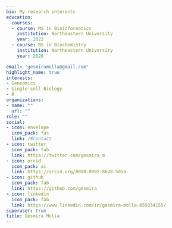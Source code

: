 ```yaml
---
bio: My research interests 
education:
  courses:
  - course: MS in Bioinformatics
    institution: Northeastern University
    year: 2022
  - course: BS in Biochemistry
    institution: Northeastern University
    year: 2020

email: "gesmiramolla@gmail.com"
highlight_name: true
interests:
- Geneomics
- Single-cell Biology 
- R 
organizations:
- name: ""
  url: ""
role: ""
social:
- icon: envelope
  icon_pack: fas
  link: /#contact
- icon: twitter
  icon_pack: fab
  link: https://twitter.com/gesmira_m
- icon: orcid
  icon_pack: ai
  link: https://orcid.org/0000-0002-8628-5056
- icon: github
  icon_pack: fab
  link: https://github.com/gesmira
- icon: linkedin
  icon_pack: fab
  link: https://www.linkedin.com/in/gesmira-molla-655834155/
superuser: true
title: Gesmira Molla
---
```



